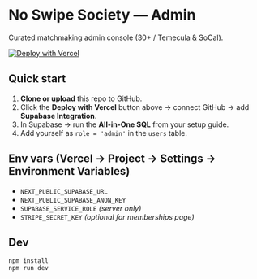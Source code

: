 # No Swipe Society — Admin

Curated matchmaking admin console (30+ / Temecula & SoCal).

[![Deploy with Vercel](https://vercel.com/button)](https://vercel.com/new/clone?repository-url=https://github.com/YOUR_GITHUB/your-repo)

## Quick start
1. **Clone or upload** this repo to GitHub.
2. Click the **Deploy with Vercel** button above → connect GitHub → add **Supabase Integration**.
3. In Supabase → run the **All-in-One SQL** from your setup guide.
4. Add yourself as `role = 'admin'` in the `users` table.

## Env vars (Vercel → Project → Settings → Environment Variables)
- `NEXT_PUBLIC_SUPABASE_URL`
- `NEXT_PUBLIC_SUPABASE_ANON_KEY`
- `SUPABASE_SERVICE_ROLE` *(server only)*
- `STRIPE_SECRET_KEY` *(optional for memberships page)*

## Dev
```
npm install
npm run dev
```
